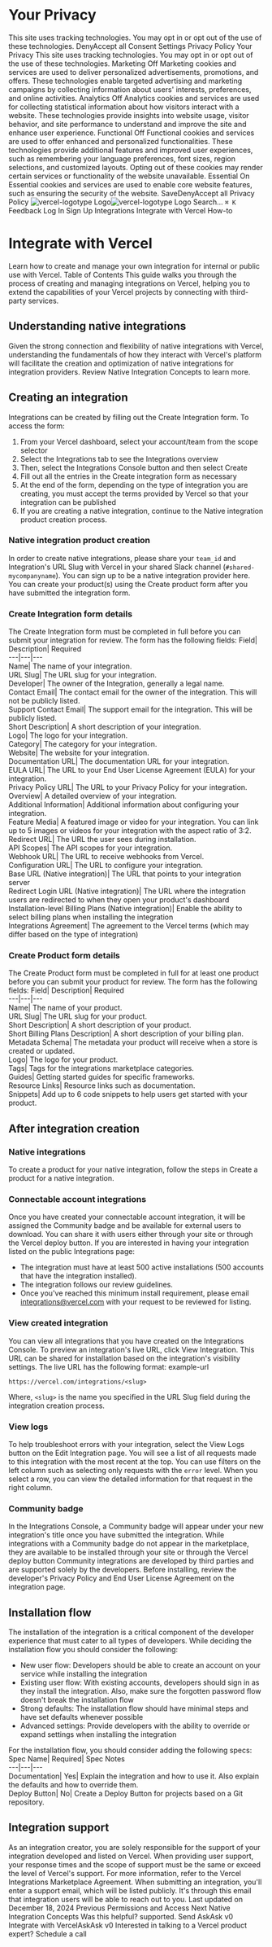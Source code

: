 # Your Privacy
This site uses tracking technologies. You may opt in or opt out of the use of these technologies.
DenyAccept all
Consent Settings
Privacy Policy
Your Privacy
This site uses tracking technologies. You may opt in or opt out of the use of these technologies.
Marketing
Off
Marketing cookies and services are used to deliver personalized advertisements, promotions, and offers. These technologies enable targeted advertising and marketing campaigns by collecting information about users' interests, preferences, and online activities. 
Analytics
Off
Analytics cookies and services are used for collecting statistical information about how visitors interact with a website. These technologies provide insights into website usage, visitor behavior, and site performance to understand and improve the site and enhance user experience.
Functional
Off
Functional cookies and services are used to offer enhanced and personalized functionalities. These technologies provide additional features and improved user experiences, such as remembering your language preferences, font sizes, region selections, and customized layouts. Opting out of these cookies may render certain services or functionality of the website unavailable.
Essential
On
Essential cookies and services are used to enable core website features, such as ensuring the security of the website. 
SaveDenyAccept all
Privacy Policy
![vercel-logotype Logo](https://vercel.com/vc-ap-vercel-docs/_next/static/media/vercel-logotype-light.cf7eca76.svg)![vercel-logotype Logo](https://vercel.com/vc-ap-vercel-docs/_next/static/media/vercel-logotype-dark.01246f11.svg)
Search...
`⌘ K`
Feedback
Log In
Sign Up
Integrations
Integrate with Vercel
How-to
# Integrate with Vercel
Learn how to create and manage your own integration for internal or public use with Vercel.
Table of Contents
This guide walks you through the process of creating and managing integrations on Vercel, helping you to extend the capabilities of your Vercel projects by connecting with third-party services.
## Understanding native integrations
Given the strong connection and flexibility of native integrations with Vercel, understanding the fundamentals of how they interact with Vercel's platform will facilitate the creation and optimization of native integrations for integration providers.
Review Native Integration Concepts to learn more.
## Creating an integration
Integrations can be created by filling out the Create Integration form. To access the form:
  1. From your Vercel dashboard, select your account/team from the scope selector
  2. Select the Integrations tab to see the Integrations overview
  3. Then, select the Integrations Console button and then select Create
  4. Fill out all the entries in the Create integration form as necessary
  5. At the end of the form, depending on the type of integration you are creating, you must accept the terms provided by Vercel so that your integration can be published
  6. If you are creating a native integration, continue to the Native integration product creation process.


### Native integration product creation
In order to create native integrations, please share your `team_id` and Integration's URL Slug with Vercel in your shared Slack channel (`#shared-mycompanyname`). You can sign up to be a native integration provider here.
You can create your product(s) using the Create product form after you have submitted the integration form.
### Create Integration form details
The Create Integration form must be completed in full before you can submit your integration for review. The form has the following fields:
Field| Description| Required  
---|---|---  
Name| The name of your integration.  
URL Slug| The URL slug for your integration.  
Developer| The owner of the Integration, generally a legal name.  
Contact Email| The contact email for the owner of the integration. This will not be publicly listed.  
Support Contact Email| The support email for the integration. This will be publicly listed.  
Short Description| A short description of your integration.  
Logo| The logo for your integration.  
Category| The category for your integration.  
Website| The website for your integration.  
Documentation URL| The documentation URL for your integration.  
EULA URL| The URL to your End User License Agreement (EULA) for your integration.  
Privacy Policy URL| The URL to your Privacy Policy for your integration.  
Overview| A detailed overview of your integration.  
Additional Information| Additional information about configuring your integration.  
Feature Media| A featured image or video for your integration. You can link up to 5 images or videos for your integration with the aspect ratio of 3:2.  
Redirect URL| The URL the user sees during installation.  
API Scopes| The API scopes for your integration.  
Webhook URL| The URL to receive webhooks from Vercel.  
Configuration URL| The URL to configure your integration.  
Base URL (Native integration)| The URL that points to your integration server  
Redirect Login URL (Native integration)| The URL where the integration users are redirected to when they open your product's dashboard  
Installation-level Billing Plans (Native integration)| Enable the ability to select billing plans when installing the integration  
Integrations Agreement| The agreement to the Vercel terms (which may differ based on the type of integration)  
### Create Product form details
The Create Product form must be completed in full for at least one product before you can submit your product for review. The form has the following fields:
Field| Description| Required  
---|---|---  
Name| The name of your product.  
URL Slug| The URL slug for your product.  
Short Description| A short description of your product.  
Short Billing Plans Description| A short description of your billing plan.  
Metadata Schema| The metadata your product will receive when a store is created or updated.  
Logo| The logo for your product.  
Tags| Tags for the integrations marketplace categories.  
Guides| Getting started guides for specific frameworks.  
Resource Links| Resource links such as documentation.  
Snippets| Add up to 6 code snippets to help users get started with your product.  
## After integration creation
### Native integrations
To create a product for your native integration, follow the steps in Create a product for a native integration.
### Connectable account integrations
Once you have created your connectable account integration, it will be assigned the Community badge and be available for external users to download. You can share it with users either through your site or through the Vercel deploy button.
If you are interested in having your integration listed on the public Integrations page:
  * The integration must have at least 500 active installations (500 accounts that have the integration installed).
  * The integration follows our review guidelines.
  * Once you've reached this minimum install requirement, please email integrations@vercel.com with your request to be reviewed for listing.


### View created integration
You can view all integrations that you have created on the Integrations Console.
To preview an integration's live URL, click View Integration. This URL can be shared for installation based on the integration's visibility settings.
The live URL has the following format:
example-url
```
https://vercel.com/integrations/<slug>
```

Where, `<slug>` is the name you specified in the URL Slug field during the integration creation process.
### View logs
To help troubleshoot errors with your integration, select the View Logs button on the Edit Integration page. You will see a list of all requests made to this integration with the most recent at the top. You can use filters on the left column such as selecting only requests with the `error` level. When you select a row, you can view the detailed information for that request in the right column.
### Community badge
In the Integrations Console, a Community badge will appear under your new integration's title once you have submitted the integration. While integrations with a Community badge do not appear in the marketplace, they are available to be installed through your site or through the Vercel deploy button
Community integrations are developed by third parties and are supported solely by the developers. Before installing, review the developer's Privacy Policy and End User License Agreement on the integration page.
## Installation flow
The installation of the integration is a critical component of the developer experience that must cater to all types of developers. While deciding the installation flow you should consider the following:
  * New user flow: Developers should be able to create an account on your service while installing the integration
  * Existing user flow: With existing accounts, developers should sign in as they install the integration. Also, make sure the forgotten password flow doesn't break the installation flow
  * Strong defaults: The installation flow should have minimal steps and have set defaults whenever possible
  * Advanced settings: Provide developers with the ability to override or expand settings when installing the integration


For the installation flow, you should consider adding the following specs:
Spec Name| Required| Spec Notes  
---|---|---  
Documentation| Yes| Explain the integration and how to use it. Also explain the defaults and how to override them.  
Deploy Button| No| Create a Deploy Button for projects based on a Git repository.  
## Integration support
As an integration creator, you are solely responsible for the support of your integration developed and listed on Vercel. When providing user support, your response times and the scope of support must be the same or exceed the level of Vercel's support. For more information, refer to the Vercel Integrations Marketplace Agreement.
When submitting an integration, you'll enter a support email, which will be listed publicly. It's through this email that integration users will be able to reach out to you.
Last updated on December 18, 2024
Previous
Permissions and Access
Next
Native Integration Concepts
Was this helpful?
supported.
Send
AskAsk v0
Integrate with VercelAskAsk v0
Interested in talking to
a Vercel product expert?
Schedule a call
